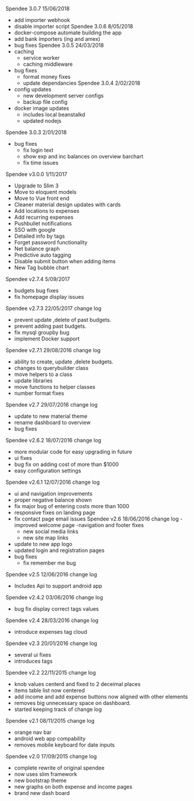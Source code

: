 Spendee 3.0.7 15/06/2018
- add importer webhook
- disable importer script
Spendee 3.0.6 8/05/2018
- docker-compose automate building the app
- add bank importers (ing and amex)
- bug fixes
Spendee 3.0.5 24/03/2018
- caching
  - service worker
  - caching middleware
- bug fixes
  - format money fixes
  - update dependancies
Spendee 3.0.4 2/02/2018
- config updates
  - new development server configs
  - backup file config
- docker image updates
  - includes local beanstalkd
  - updated nodejs

Spendee 3.0.3 2/01/2018
- bug fixes
  - fix login text
  - show exp and inc balances on overview barchart
  - fix time issues

Spendee v3.0.0 1/11/2017
- Upgrade to Slim 3
- Move to eloquent models
- Move to Vue front end
- Cleaner material design updates with cards
- Add locations to expenses
- Add recurring expenses
- Pushbullet notifications
- SSO with google
- Detailed info by tags
- Forget password functionality
- Net balance graph
- Predictive auto tagging
- Disable submit button when adding items
- New Tag bubble chart

Spendee v2.7.4 5/09/2017
- budgets bug fixes
- fix homepage display issues

Spendee v2.7.3 22/05/2017
change log
- prevent update ,delete of past budgets.
- prevent adding past budgets.
- fix mysql groupby bug
- implement Docker support

Spendee v2.7.1 29/08/2016
change log
- ability to create, update ,delete budgets.
- changes to querybuilder class
- move helpers to a class
- update libraries
- move functions to helper classes
- number format fixes

Spendee v2.7 29/07/2016
change log
- update to new material theme
- rename dashboard to overview
- bug fixes

Spendee v2.6.2 18/07/2016
change log
- more modular code for easy upgrading in future
- ui fixes
- bug fix on adding cost of more than $1000
- easy configuration settings

Spendee v2.6.1 12/07/2016
change log
- ui and navigation improvements
- proper negative balance shown
- fix major bug of entering costs more than 1000
- responsive fixes on landing page
- fix contact page email issues
Spendee v2.6 18/06/2016
change log
-improved welcome page
-navigation and footer fixes
   - new social media links
   - new site map links
- update to new app logo
- updated login and registration pages
- bug fixes
    - fix remember me bug

Spendee v2.5 12/06/2016
change log

- Includes Api to support android app

Spendee v2.4.2 03/06/2016
change log

- bug fix display correct tags values

Spendee v2.4 28/03/2016
change log

- introduce expenses tag cloud

Spendee v2.3 20/01/2016
change log

- several ui fixes
- introduces tags

Spendee v2.2 22/11/2015
change log

- knob values centerd and fixed to 2 deceimal places
- items table list now centered
- add income and add expense buttons now aligned with other elements
- removes big unnecessary space on dashboard.
- started keeping track of change log

Spendee v2.1 08/11/2015
change log

- orange nav bar
- android web app compability
- removes mobile keyboard for date inputs

Spendee v2.0 17/09/2015
change log

- complete rewrite of original spendee
- now uses slim framework
- new bootstrap theme
- new graphs on both expense and income pages
- brand new dash board
